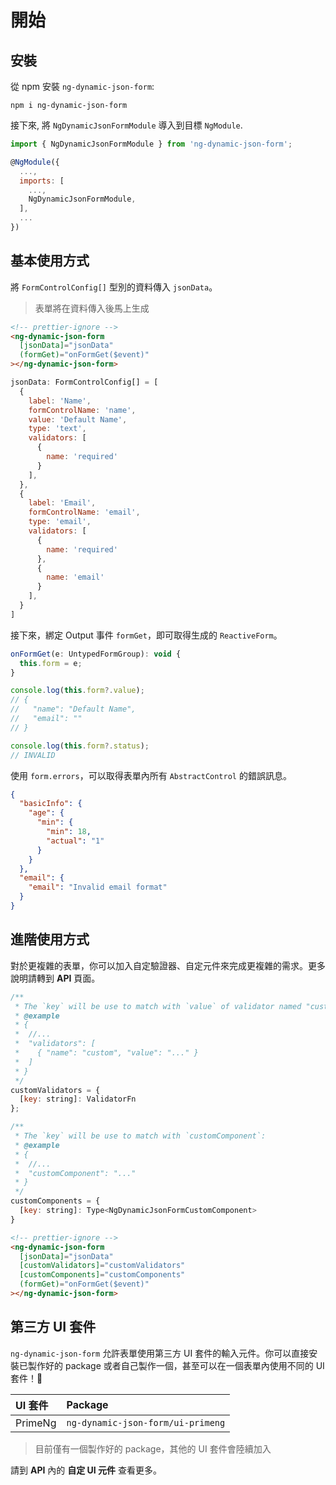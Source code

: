 # 開始

## 安裝

從 npm 安裝 `ng-dynamic-json-form`:

```
npm i ng-dynamic-json-form
```

接下來, 將 `NgDynamicJsonFormModule` 導入到目標 `NgModule`.

```javascript
import { NgDynamicJsonFormModule } from 'ng-dynamic-json-form';

@NgModule({
  ...,
  imports: [
    ...,
    NgDynamicJsonFormModule,
  ],
  ...
})
```

## 基本使用方式

將 `FormControlConfig[]` 型別的資料傳入 `jsonData`。

> 表單將在資料傳入後馬上生成

```html
<!-- prettier-ignore -->
<ng-dynamic-json-form
  [jsonData]="jsonData"
  (formGet)="onFormGet($event)"
></ng-dynamic-json-form>
```

```javascript
jsonData: FormControlConfig[] = [
  {
    label: 'Name',
    formControlName: 'name',
    value: 'Default Name',
    type: 'text',
    validators: [
      {
        name: 'required'
      }
    ],
  },
  {
    label: 'Email',
    formControlName: 'email',
    type: 'email',
    validators: [
      {
        name: 'required'
      },
      {
        name: 'email'
      }
    ],
  }
]
```

接下來，綁定 Output 事件 `formGet`，即可取得生成的 `ReactiveForm`。

```javascript
onFormGet(e: UntypedFormGroup): void {
  this.form = e;
}

console.log(this.form?.value);
// {
//   "name": "Default Name",
//   "email": ""
// }

console.log(this.form?.status);
// INVALID
```

使用 `form.errors`，可以取得表單內所有 `AbstractControl` 的錯誤訊息。

```json
{
  "basicInfo": {
    "age": {
      "min": {
        "min": 18,
        "actual": "1"
      }
    }
  },
  "email": {
    "email": "Invalid email format"
  }
}
```

## 進階使用方式

對於更複雜的表單，你可以加入自定驗證器、自定元件來完成更複雜的需求。更多說明請轉到 **API** 頁面。

```javascript
/**
 * The `key` will be use to match with `value` of validator named "custom":
 * @example
 * {
 *  //...
 *  "validators": [
 *    { "name": "custom", "value": "..." }
 *  ]
 * }
 */
customValidators = {
  [key: string]: ValidatorFn
};

/**
 * The `key` will be use to match with `customComponent`:
 * @example
 * {
 *  //...
 *  "customComponent": "..."
 * }
 */
customComponents = {
  [key: string]: Type<NgDynamicJsonFormCustomComponent>
}
```

```html
<!-- prettier-ignore -->
<ng-dynamic-json-form
  [jsonData]="jsonData"
  [customValidators]="customValidators"
  [customComponents]="customComponents"
  (formGet)="onFormGet($event)"
></ng-dynamic-json-form>
```

## 第三方 UI 套件

`ng-dynamic-json-form` 允許表單使用第三方 UI 套件的輸入元件。你可以直接安裝已製作好的 package 或者自己製作一個，甚至可以在一個表單內使用不同的 UI 套件！🎉

| UI 套件 | Package                           |
| :------- | :--------------------------------- |
| PrimeNg | `ng-dynamic-json-form/ui-primeng` |

> 目前僅有一個製作好的 package，其他的 UI 套件會陸續加入

請到 **API** 內的 **自定 UI 元件** 查看更多。

